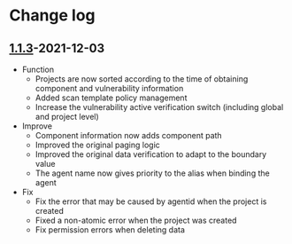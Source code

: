 # Change log

## [1.1.3](https://github.com/HXSecurity/DongTai-agent-python/releases/tag/v1.1.3)-2021-12-03

* Function
   * Projects are now sorted according to the time of obtaining component and vulnerability information
   * Added scan template policy management
   * Increase the vulnerability active verification switch (including global and project level)
* Improve
   * Component information now adds component path
   * Improved the original paging logic
   * Improved the original data verification to adapt to the boundary value
   * The agent name now gives priority to the alias when binding the agent
* Fix
   * Fix the error that may be caused by agentid when the project is created
   * Fixed a non-atomic error when the project was created
   * Fix permission errors when deleting data
